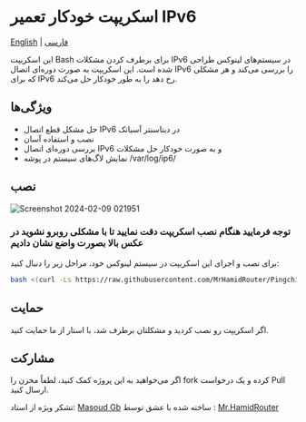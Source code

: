 # اسکریپت خودکار تعمیر IPv6

[English](README.md) | [فارسی](README-Fa.md)

این اسکریپت Bash برای برطرف کردن مشکلات IPv6 در سیستم‌های لینوکس طراحی شده است. این اسکریپت به صورت دوره‌ای اتصال IPv6 را بررسی می‌کند و هر مشکلی که برای IPv6 رخ دهد را به طور خودکار حل می‌کند.

## ویژگی‌ها
- حل مشکل قطع اتصال IPv6 در دیتاسنتر آسیاتک
- نصب و استفاده آسان
- بررسی دوره‌ای اتصال IPv6 و به صورت خودکار حل مشکلات
- نمایش لاگ‌های سیستم در پوشه   /var/log/ip6/

## نصب

![Screenshot 2024-02-09 021951](https://github.com/MrHamidRouter/IPv6-AutoFix/assets/155462614/8012f009-316d-4f72-8554-009f906b9cbb)

 ### توجه فرمایید هنگام نصب اسکریپت دقت نمایید تا با مشکلی روبرو نشوید در عکس بالا بصورت واضع نشان دادیم
 
برای نصب و اجرای این اسکریپت در سیستم لینوکس خود، مراحل زیر را دنبال کنید:


```bash
bash <(curl -Ls https://raw.githubusercontent.com/MrHamidRouter/Pingchi/main/Pingchi.sh)
```

## حمایت 
اگر اسکریپت رو نصب کردید و مشکلتان برطرف شد، با استار از ما حمایت کنید.

## مشارکت
اگر می‌خواهید به این پروژه کمک کنید، لطفاً مخزن را fork کرده و یک درخواست Pull ارسال کنید.


تشکر ویژه از استاد: [Masoud Gb](https://github.com/masoudgb)
ساخته شده با عشق توسط : [Mr.HamidRouter](https://github.com/MrHamidRouter)
